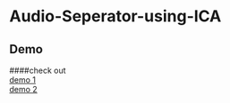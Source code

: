 # Audio-Seperator-using-ICA

## Demo

####check out <br />
[demo 1](./demo1/) <br />
[demo 2](./demo2/) <br />